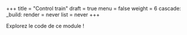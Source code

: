 +++
title = "Control train"
draft = true
menu = false
weight = 6
cascade:
  _build:
    render = never
    list = never
+++

Explorez le code de ce module !